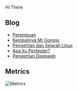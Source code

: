 Hi There 

## Blog
<!-- BLOG-POST-LIST:START -->
- [Perempuan](https://zxce3.blogspot.com/2021/11/perempuan.html)
- [Kembalinya Mr Gorgos](https://zxce3.blogspot.com/2021/10/kembalinya-mr-gorgos.html)
- [Pengertian dan Sejarah Linux](https://zxce3.blogspot.com/2021/09/pengertian-dan-sejarah-linux.html)
- [Apa itu Pentester?](https://zxce3.blogspot.com/2021/07/apa-itu-pentester.html)
- [Pengertian Deepweb](https://zxce3.blogspot.com/2020/02/pengertian-deebweb.html)
<!-- BLOG-POST-LIST:END -->

## Metrics
![Metrics](https://metrics.lecoq.io/zxce3)
